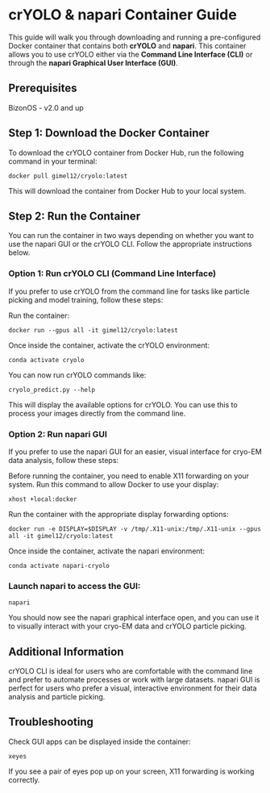 # crYOLO & napari Container Guide

This guide will walk you through downloading and running a pre-configured Docker container that contains both **crYOLO** and **napari**. This container allows you to use crYOLO either via the **Command Line Interface (CLI)** or through the **napari Graphical User Interface (GUI)**.

## Prerequisites

BizonOS - v2.0 and up 

## Step 1: Download the Docker Container

To download the crYOLO container from Docker Hub, run the following command in your terminal:

```
docker pull gimel12/cryolo:latest
```
This will download the container from Docker Hub to your local system.

## Step 2: Run the Container
You can run the container in two ways depending on whether you want to use the napari GUI or the crYOLO CLI. Follow the appropriate instructions below.

### Option 1: Run crYOLO CLI (Command Line Interface)
If you prefer to use crYOLO from the command line for tasks like particle picking and model training, follow these steps:

Run the container:

```
docker run --gpus all -it gimel12/cryolo:latest
```
Once inside the container, activate the crYOLO environment:

```
conda activate cryolo
```
You can now run crYOLO commands like:

```
cryolo_predict.py --help
```
This will display the available options for crYOLO. You can use this to process your images directly from the command line.

### Option 2: Run napari GUI
If you prefer to use the napari GUI for an easier, visual interface for cryo-EM data analysis, follow these steps:

Before running the container, you need to enable X11 forwarding on your system. Run this command to allow Docker to use your display:

```
xhost +local:docker
```
Run the container with the appropriate display forwarding options:

```
docker run -e DISPLAY=$DISPLAY -v /tmp/.X11-unix:/tmp/.X11-unix --gpus all -it gimel12/cryolo:latest
```
Once inside the container, activate the napari environment:

```
conda activate napari-cryolo
```
### Launch napari to access the GUI:

```
napari
```
You should now see the napari graphical interface open, and you can use it to visually interact with your cryo-EM data and crYOLO particle picking.

## Additional Information
crYOLO CLI is ideal for users who are comfortable with the command line and prefer to automate processes or work with large datasets.
napari GUI is perfect for users who prefer a visual, interactive environment for their data analysis and particle picking.

## Troubleshooting
Check GUI apps can be displayed inside the container:

```
xeyes
```
If you see a pair of eyes pop up on your screen, X11 forwarding is working correctly.
